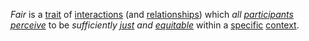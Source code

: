 *Fair* is a [trait](https://github.com/gcassel/Modular-Organization-Terminology/blob/master/terms/trait.md) of [interactions](https://github.com/gcassel/Modular-Organization-Terminology/blob/master/terms/interaction.md) (and [relationships](https://github.com/gcassel/Modular-Organization-Terminology/blob/master/terms/relationship.md)) which *all [participants](https://github.com/gcassel/Modular-Organization-Terminology/blob/master/terms/participate.md) [perceive](https://github.com/gcassel/Modular-Organization-Terminology/blob/master/terms/perceive.md)* to be *sufficiently [just](https://github.com/gcassel/Modular-Organization-Terminology/blob/master/terms/just.md) and [equitable](https://github.com/gcassel/Modular-Organization-Terminology/blob/master/terms/equity.md)* within a [specific](https://github.com/gcassel/Modular-Organization-Terminology/blob/master/terms/specific.md) [context](https://github.com/gcassel/Modular-Organization-Terminology/blob/master/terms/context.md).
